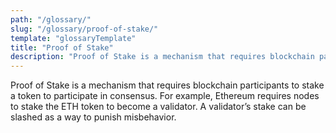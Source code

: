 ```yaml
---
path: "/glossary/"
slug: "/glossary/proof-of-stake/"
template: "glossaryTemplate"
title: "Proof of Stake"
description: "Proof of Stake is a mechanism that requires blockchain participants to stake a token to participate in consensus."
---
```


Proof of Stake is a mechanism that requires blockchain participants to stake a token to participate in consensus. For example, Ethereum requires nodes to stake the ETH token to become a validator. A validator’s stake can be slashed as a way to punish misbehavior.